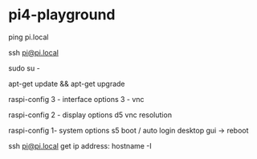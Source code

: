 # pi4-playground

ping pi.local

ssh pi@pi.local

sudo su -

apt-get update && apt-get upgrade

raspi-config
3 - interface options
3 - vnc 

raspi-config 
2 - display options
d5 vnc resolution

raspi-config 
1- system options
s5 boot / auto login
desktop gui -> reboot

ssh pi@pi.local
get ip address: 
hostname -I